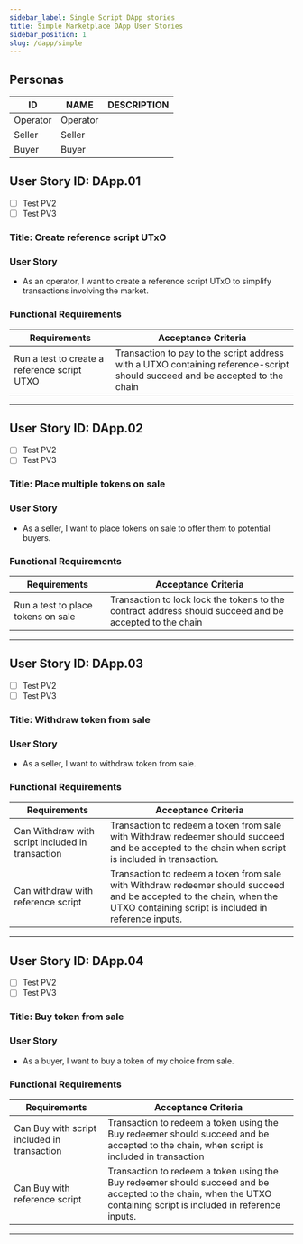 ```yaml
---
sidebar_label: Single Script DApp stories
title: Simple Marketplace DApp User Stories
sidebar_position: 1
slug: /dapp/simple
---
```


## Personas
| ID    | NAME  | DESCRIPTION |
|-------|-------|-------------|
| Operator | Operator |             |
| Seller| Seller|             |
| Buyer | Buyer |             |

## User Story ID: DApp.01
- [ ] Test PV2
- [ ] Test PV3

### Title: Create reference script UTxO
### User Story

- As an operator, I want to create a reference script UTxO to simplify transactions involving the market.
### Functional Requirements
| Requirements                         | Acceptance Criteria                                                                                                 |
|--------------------------------------|---------------------------------------------------------------------------------------------------------------------|
| Run a test to create a reference script UTXO | Transaction to pay to the script address with a UTXO containing reference-script should succeed and be accepted to the chain |

---

## User Story ID: DApp.02
- [ ] Test PV2
- [ ] Test PV3
### Title: Place multiple tokens on sale
### User Story
- As a seller, I want to place tokens on sale to offer them to potential buyers.
### Functional Requirements
| Requirements                | Acceptance Criteria                                                                                                 |
|-----------------------------|---------------------------------------------------------------------------------------------------------------------|
| Run a test to place tokens on sale | Transaction to lock  lock the tokens to the contract address should succeed and be accepted to the chain |

---

## User Story ID: DApp.03
- [ ] Test PV2
- [ ] Test PV3
### Title: Withdraw token from sale
### User Story
- As a seller, I want to withdraw token from sale.
### Functional Requirements
| Requirements                  | Acceptance Criteria                                                                                                 |
|-------------------------------|---------------------------------------------------------------------------------------------------------------------|
| Can Withdraw with script included in transaction |  Transaction to redeem a token from sale with Withdraw redeemer should  succeed and be accepted to the chain when script is included in transaction.|
| Can withdraw with reference script |  Transaction to redeem a token from sale with Withdraw redeemer should  succeed and be accepted to the chain, when the UTXO containing script is included in reference inputs.|
---


## User Story ID: DApp.04
- [ ] Test PV2
- [ ] Test PV3
### Title: Buy token from sale
### User Story
- As a buyer, I want to buy a token of my choice from sale.
### Functional Requirements
| Requirements           | Acceptance Criteria                                                                                                 |
|------------------------|---------------------------------------------------------------------------------------------------------------------|
| Can Buy with script included in transaction  | Transaction to redeem a token using the Buy redeemer  should  succeed and be accepted to the chain, when script is included in transaction|
| Can Buy with reference script | Transaction to redeem a token using the Buy redeemer should  succeed and be accepted to the chain, when the UTXO containing script is included in reference inputs.|
---